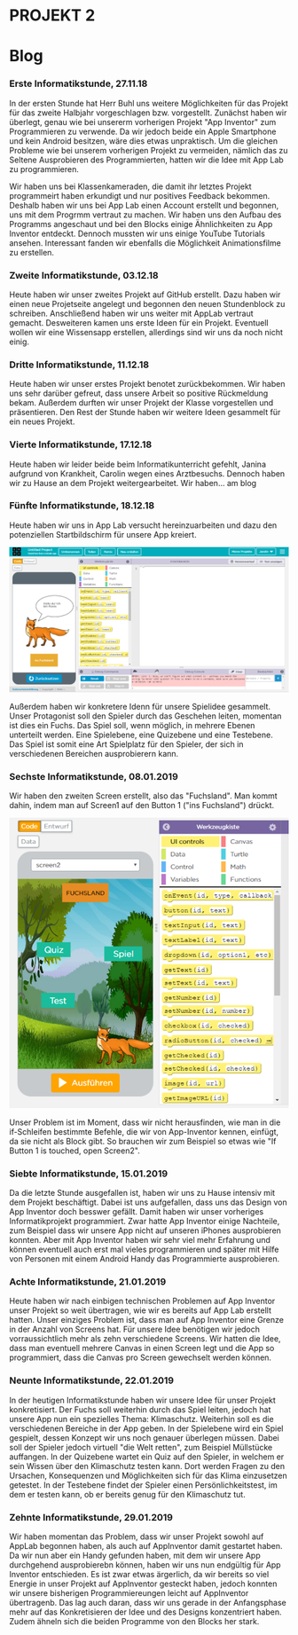 # PROJEKT 2

# Blog

### Erste Informatikstunde, 27.11.18

In der ersten Stunde hat Herr Buhl uns weitere Möglichkeiten für das Projekt für das zweite Halbjahr vorgeschlagen bzw. vorgestellt. 
Zunächst haben wir überlegt, genau wie bei unsererm vorherigen Projekt "App Inventor" zum Programmieren zu verwende. Da wir jedoch beide ein Apple Smartphone und kein Android besitzen, wäre dies etwas unpraktisch. 
Um die gleichen Probleme wie bei unserem vorherigen Projekt zu vermeiden, nämlich das zu Seltene Ausprobieren des Programmierten, hatten wir die Idee mit App Lab zu programmieren.

Wir haben uns bei Klassenkameraden, die damit ihr letztes Projekt programmeirt haben erkundigt und nur positives Feedback bekommen. 
Deshalb haben wir uns bei App Lab einen Account erstellt und begonnen, uns mit dem Progrmm vertraut zu machen. 
Wir haben uns den Aufbau des Programms angeschaut und bei den Blocks einige Ähnlichkeiten zu App Inventor entdeckt. Dennoch mussten wir uns einige YouTube Tutorials ansehen. 
Interessant fanden wir ebenfalls die Möglichkeit Animationsfilme zu erstellen.


### Zweite Informatikstunde, 03.12.18

Heute haben wir unser zweites Projekt auf GitHub erstellt. Dazu haben wir einen neue Projetseite angelegt und begonnen den neuen Stundenblock zu schreiben.
Anschließend haben wir uns weiter mit AppLab vertraut gemacht. Desweiteren kamen uns erste Ideen für ein Projekt. Eventuell wollen wir eine Wissensapp erstellen, allerdings sind wir uns da noch nicht einig.



### Dritte Informatikstunde, 11.12.18

Heute haben wir unser erstes Projekt benotet zurückbekommen. Wir haben uns sehr darüber gefreut, dass unsere Arbeit so positive Rückmeldung bekam.
Außerdem durften wir unser Projekt der Klasse vorgestellen und präsentieren.
Den Rest der Stunde haben wir weitere Ideen gesammelt für ein neues Projekt. 

### Vierte Informatikstunde, 17.12.18

Heute haben wir leider beide beim Informatikunterricht gefehlt, Janina aufgrund von Krankheit, Carolin wegen eines Arztbesuchs. Dennoch haben wir zu Hause an dem Projekt weitergearbeitet. 
Wir haben... am blog

### Fünfte Informatikstunde, 18.12.18

Heute haben wir uns in App Lab versucht hereinzuarbeiten und dazu den potenziellen Startbildschirm für unsere App kreiert.


![bsp screenfuchs2](Bilder.exe/screenfuchs2.png)

Außerdem haben wir konkretere Idenn für unsere Spielidee gesammelt. 
Unser Protagonist soll den Spieler durch das Geschehen leiten, momentan ist dies ein Fuchs. 
Das Spiel soll, wenn möglich, in mehrere Ebenen unterteilt werden. Eine Spielebene, eine Quizebene und eine Testebene. Das Spiel ist somit eine Art Spielplatz für den Spieler, der sich in verschiedenen Bereichen ausprobierern kann. 



### Sechste Informatikstunde, 08.01.2019

Wir haben den zweiten Screen erstellt, also das "Fuchsland". Man kommt dahin, indem man auf Screen1 auf den Button 1 ("ins Fuchsland") drückt. 


![bsp screen2](Bilder.exe/screen2.png)


Unser Problem ist im Moment, dass wir nicht herausfinden, wie man in die if-Schleifen bestimmte Befehle, die wir von App-Inventor kennen, einfügt, da sie nicht als Block gibt. So brauchen wir zum Beispiel so etwas wie "If Button 1 is touched, open Screen2".


### Siebte Informatikstunde, 15.01.2019

Da die letzte Stunde ausgefallen ist, haben wir uns zu Hause intensiv mit dem Projekt beschäftigt. Dabei ist uns aufgefallen, dass uns das Design von App Inventor doch besswer gefällt. Damit haben wir unser vorheriges Informatikprojekt programmiert. 
Zwar hatte App Inventor einige Nachteile, zum Beispiel dass wir unsere App nicht auf unseren iPhones ausprobieren konnten.
Aber mit App Inventor haben wir sehr viel mehr Erfahrung und können eventuell auch erst mal vieles programmieren und später mit Hilfe von Personen mit einem Android Handy das Programmierte ausprobieren. 


### Achte Informatikstunde, 21.01.2019

Heute haben wir nach einbigen technischen Problemen auf App Inventor unser Projekt so weit übertragen, wie wir es bereits auf App Lab erstellt hatten. Unser einziges Problem ist, dass man auf App Inventor eine Grenze in der Anzahl von Screens hat. Für unsere Idee benötigen wir jedoch vorraussichtlich mehr als zehn verschiedene Screens. Wir hatten die Idee, dass man eventuell mehrere Canvas in einen Screen legt und die App so programmiert, dass die Canvas pro Screen gewechselt werden können. 

### Neunte Informatikstunde, 22.01.2019

In der heutigen Informatikstunde haben wir unsere Idee für unser Projekt konkretisiert. Der Fuchs soll weiterhin durch das Spiel leiten, jedoch hat unsere App nun ein spezielles Thema: Klimaschutz.
Weiterhin soll es die verschiedenen Bereiche in der App geben. In der Spielebene wird ein Spiel gespielt, dessen Konzept wir uns noch genauer überlegen müssen. Dabei soll der Spieler jedoch virtuell "die Welt retten", zum Beispiel Müllstücke auffangen. In der Quizebene wartet ein Quiz auf den Spieler, in welchem er sein Wissen über den Klimaschutz testen kann. 
Dort werden Fragen zu den Ursachen, Konsequenzen und Möglichkeiten sich für das Klima einzusetzen getestet.
In der Testebene findet der Spieler einen Persönlichkeitstest, im dem er testen kann, ob er bereits genug für den Klimaschutz tut. 


### Zehnte Informatikstunde, 29.01.2019

Wir haben momentan das Problem, dass wir unser Projekt sowohl auf AppLab begonnen haben, als auch auf AppInventor damit gestartet haben. 
Da wir nun aber ein Handy gefunden haben, mit dem wir unsere App durchgehend ausprobierebn können, haben wir uns nun endgültig für App Inventor entschieden. 
Es ist zwar etwas ärgerlich, da wir bereits so viel Energie in unser Projekt auf AppInventor gesteckt haben, jedoch konnten wir unsere bisherigen Programmiereungen leicht auf AppInventor übertragenb. Das lag auch daran, dass wir uns gerade in der Anfangsphase mehr auf das Konkretisieren der Idee und des Designs konzentriert haben.
Zudem ähneln sich die beiden Programme von den Blocks her stark. 
 
